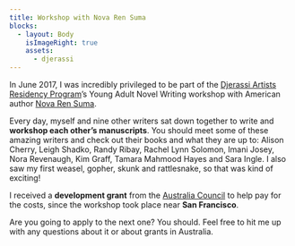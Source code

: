 ```yaml
---
title: Workshop with Nova Ren Suma
blocks:
  - layout: Body
    isImageRight: true
    assets:
      - djerassi
---
```


In June 2017, I was incredibly privileged to be part of the [Djerassi Artists Residency Program](http://djerassi.org/)’s Young Adult Novel Writing workshop with American author [Nova Ren Suma](https://novaren.com/).

Every day, myself and nine other writers sat down together to write and **workshop each other’s manuscripts**. You should meet some of these amazing writers and check out their books and what they are up to: Alison Cherry, Leigh Shadko, Randy Ribay, Rachel Lynn Solomon, Imani Josey, Nora Revenaugh, Kim Graff, Tamara Mahmood Hayes and
Sara Ingle. I also saw my first weasel, gopher, skunk and rattlesnake, so that was kind of exciting!

I received a **development grant** from the [Australia Council](http://www.australiacouncil.gov.au/) to help pay for the costs, since the workshop took place near **San Francisco**.

Are you going to apply to the next one? You should. Feel free to hit me up with any questions about it or about grants in Australia.
